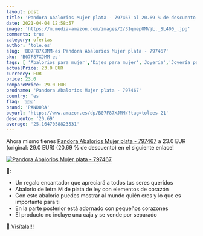 ```yaml
---
layout: post
title: 'Pandora Abalorios Mujer plata - 797467 al 20.69 % de descuento'
date: 2021-04-04 12:58:57
image: 'https://m.media-amazon.com/images/I/31qmepOMVjL._SL400_.jpg'
comments: true
category: ofertas
author: 'tole.es'
slug: 'B07F87XJMM-es Pandora Abalorios Mujer plata - 797467'
sku: 'B07F87XJMM-es'
tags: [ 'Abalorios para mujer','Dijes para mujer','Joyería','Joyería para mujer','pandora', ]
actualPrice: 23.0 EUR
currency: EUR
price: 23.0
comparePrice: 29.0 EUR
prodname: 'Pandora Abalorios Mujer plata - 797467'
country: 'es'
flag: '🇪🇸'
brand: 'PANDORA'
buyurl: 'https://www.amazon.es/dp/B07F87XJMM/?tag=tolees-21'
descuento: '20.69'
average: '25.1647058823531'
---
```


Ahora mismo tienes [Pandora Abalorios Mujer plata - 797467](https://www.amazon.es/dp/B07F87XJMM/?tag=tolees-21) a 23.0 EUR (original: 29.0 EUR) (20.69 %  de descuento) en el siguiente enlace!

[![Pandora Abalorios Mujer plata - 797467](https://m.media-amazon.com/images/I/31qmepOMVjL._SL400_.jpg)](https://www.amazon.es/dp/B07F87XJMM/?tag=tolees-21)

🔎:

- Un regalo encantador que apreciará a todos tus seres queridos
- Abalorio de letra M de plata de ley con elementos de corazón
- Con este abalorio puedes mostrar al mundo quién eres y lo que es importante para ti
- En la parte posterior está adornado con pequeños corazones
- El producto no incluye una caja y se vende por separado

[🛒 Visítala!!!](https://www.amazon.es/dp/B07F87XJMM/?tag=tolees-21)
